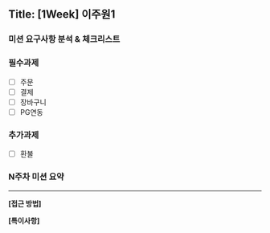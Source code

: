 ## Title: [1Week] 이주원1

### 미션 요구사항 분석 & 체크리스트

### 필수과제

- [ ] 주문
- [ ] 결제
- [ ] 장바구니
- [ ] PG연동

### 추가과제

- [ ] 환불

### N주차 미션 요약

---

**[접근 방법]**

**[특이사항]**
